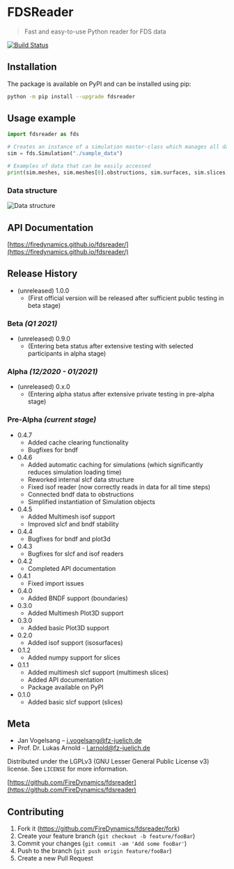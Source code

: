 # FDSReader
> Fast and easy-to-use Python reader for FDS data

[![Build Status](https://travis-ci.com/FireDynamics/fdsreader.svg?branch=master)](https://travis-ci.com/FireDynamics/fdsreader)

## Installation

The package is available on PyPI and can be installed using pip:  
```sh
python -m pip install --upgrade fdsreader
```

## Usage example
```python
import fdsreader as fds

# Creates an instance of a simulation master-class which manages all data for a given simulation
sim = fds.Simulation("./sample_data")

# Examples of data that can be easily accessed
print(sim.meshes, sim.meshes[0].obstructions, sim.surfaces, sim.slices, sim.boundaries, sim.data_3d, sim.isosurfaces)
```

### Data structure
![Data structure](https://raw.githubusercontent.com/FireDynamics/fdsreader/master/docs/img/data-structure.svg)


## API Documentation
[https://firedynamics.github.io/fdsreader/](https://firedynamics.github.io/fdsreader/)

## Release History
* (unreleased) 1.0.0
    * (First official version will be released after sufficient public testing in beta stage)

### Beta *(Q1 2021)*
* (unreleased) 0.9.0
    * (Entering beta status after extensive testing with selected participants in alpha stage)
    
### Alpha *(12/2020 - 01/2021)*
* (unreleased) 0.x.0
    * (Entering alpha status after extensive private testing in pre-alpha stage)
    
### Pre-Alpha *(current stage)*
* 0.4.7
    * Added cache clearing functionality
    * Bugfixes for bndf
* 0.4.6
    * Added automatic caching for simulations (which significantly reduces simulation loading time) 
    * Reworked internal slcf data structure
    * Fixed isof reader (now correctly reads in data for all time steps)
    * Connected bndf data to obstructions
    * Simplified instantiation of Simulation objects  
* 0.4.5
    * Added Multimesh isof support
    * Improved slcf and bndf stability
* 0.4.4
    * Bugfixes for bndf and plot3d
* 0.4.3
    * Bugfixes for slcf and isof readers
* 0.4.2
    * Completed API documentation
* 0.4.1
    * Fixed import issues 
* 0.4.0
    * Added BNDF support (boundaries)
* 0.3.0
    * Added Multimesh Plot3D support
* 0.3.0
    * Added basic Plot3D support
* 0.2.0
    * Added isof support (isosurfaces)
* 0.1.2
    * Added numpy support for slices
* 0.1.1
    * Added multimesh slcf support (multimesh slices)
    * Added API documentation
    * Package available on PyPI
* 0.1.0
    * Added basic slcf support (slices)

## Meta

*  Jan Vogelsang – j.vogelsang@fz-juelich.de
*  Prof. Dr. Lukas Arnold - l.arnold@fz-juelich.de

Distributed under the LGPLv3 (GNU Lesser General Public License v3) license. See ``LICENSE`` for more information.

[https://github.com/FireDynamics/fdsreader](https://github.com/FireDynamics/fdsreader)

## Contributing

1. Fork it (<https://github.com/FireDynamics/fdsreader/fork>)
2. Create your feature branch (`git checkout -b feature/fooBar`)
3. Commit your changes (`git commit -am 'Add some fooBar'`)
4. Push to the branch (`git push origin feature/fooBar`)
5. Create a new Pull Request
